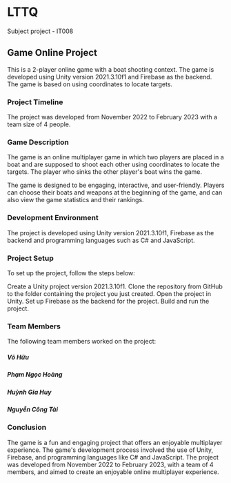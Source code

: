# LTTQ
Subject project - IT008

## Game Online Project
This is a 2-player online game with a boat shooting context. The game is developed using Unity version 2021.3.10f1 and Firebase as the backend. The game is based on using coordinates to locate targets.

### Project Timeline
The project was developed from November 2022 to February 2023 with a team size of 4 people.

### Game Description
The game is an online multiplayer game in which two players are placed in a boat and are supposed to shoot each other using coordinates to locate the targets. The player who sinks the other player's boat wins the game.

The game is designed to be engaging, interactive, and user-friendly. Players can choose their boats and weapons at the beginning of the game, and can also view the game statistics and their rankings.

### Development Environment
The project is developed using Unity version 2021.3.10f1, Firebase as the backend and programming languages such as C# and JavaScript.

### Project Setup
To set up the project, follow the steps below:

Create a Unity project version 2021.3.10f1.
Clone the repository from GitHub to the folder containing the project you just created.
Open the project in Unity.
Set up Firebase as the backend for the project.
Build and run the project.
### Team Members
The following team members worked on the project:

##### Võ Hữu
##### Phạm Ngọc Hoàng
##### Huỳnh Gia Huy
##### Nguyễn Công Tài
### Conclusion
The game is a fun and engaging project that offers an enjoyable multiplayer experience. The game's development process involved the use of Unity, Firebase, and programming languages like C# and JavaScript. The project was developed from November 2022 to February 2023, with a team of 4 members, and aimed to create an enjoyable online multiplayer experience.
